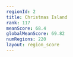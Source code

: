 ```yaml
---
regionId: 2
title: Christmas Island
rank: 117
meanScore: 68.4
globalMeanScore: 69.82
numRegions: 220
layout: region_score
---
```

